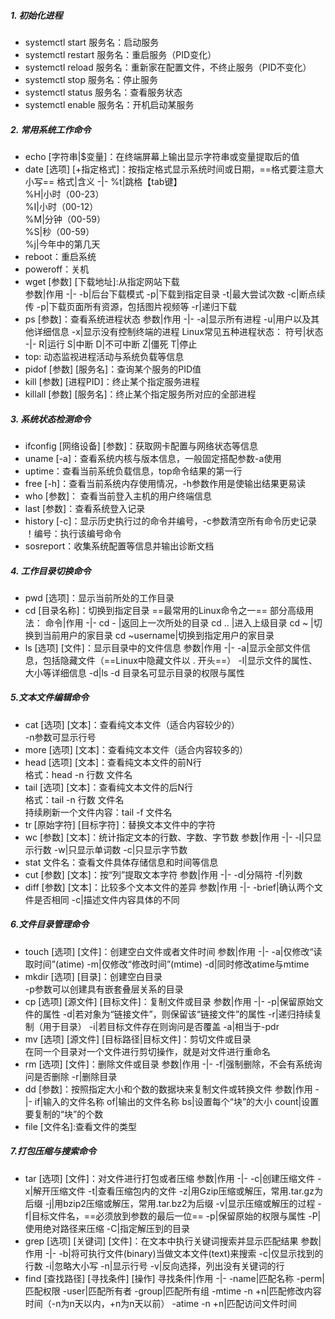 ##### 1. 初始化进程
* systemctl start 服务名：启动服务
* systemctl restart 服务名：重启服务（PID变化）
* systemctl reload 服务名：重新家在配置文件，不终止服务（PID不变化）
* systemctl stop 服务名：停止服务
* systemctl status 服务名：查看服务状态
* systemctl enable 服务名：开机启动某服务

##### 2. 常用系统工作命令
* echo [字符串|$变量]：在终端屏幕上输出显示字符串或变量提取后的值
* date [选项] [+指定格式]：按指定格式显示系统时间或日期，==格式要注意大小写==
  格式|含义
  -|-
  %t|跳格【tab键】  
  %H|小时（00-23）  
  %I|小时（00-12）  
  %M|分钟（00-59）  
  %S|秒（00-59）  
  %j|今年中的第几天  
* reboot：重启系统
* poweroff：关机
* wget [参数] [下载地址]:从指定网站下载  
  参数|作用
  -|-
  -b|后台下载模式
  -p|下载到指定目录
  -t|最大尝试次数
  -c|断点续传
  -p|下载页面所有资源，包括图片视频等
  -r|递归下载
* ps [参数]：查看系统进程状态
  参数|作用
  -|-
  -a|显示所有进程
  -u|用户以及其他详细信息
  -x|显示没有控制终端的进程
  Linux常见五种进程状态：
  符号|状态
  -|-
  R|运行
  S|中断
  D|不可中断
  Z|僵死
  T|停止
* top: 动态监视进程活动与系统负载等信息
* pidof [参数] [服务名]：查询某个服务的PID值
* kill [参数] [进程PID]：终止某个指定服务进程
* killall [参数] [服务名]：终止某个指定服务所对应的全部进程

##### 3. 系统状态检测命令
* ifconfig [网络设备] [参数]：获取网卡配置与网络状态等信息
* uname [-a]：查看系统内核与版本信息，一般固定搭配参数-a使用
* uptime：查看当前系统负载信息，top命令结果的第一行
* free [-h]：查看当前系统内存使用情况，-h参数作用是使输出结果更易读
* who [参数]： 查看当前登入主机的用户终端信息
* last [参数]：查看系统登入记录
* history [-c]：显示历史执行过的命令并编号，-c参数清空所有命令历史记录  
  ！编号：执行该编号命令
* sosreport：收集系统配置等信息并输出诊断文档

##### 4. 工作目录切换命令
* pwd [选项]：显示当前所处的工作目录
* cd [目录名称]：切换到指定目录
  ==最常用的Linux命令之一==
  部分高级用法：
  命令|作用
  -|-
  cd - |返回上一次所处的目录
  cd .. |进入上级目录
  cd ~ |切换到当前用户的家目录
  cd ~username|切换到指定用户的家目录
* ls [选项] [文件]：显示目录中的文件信息
  参数|作用
  -|-
  -a|显示全部文件信息，包括隐藏文件（==Linux中隐藏文件以 . 开头==）
  -l|显示文件的属性、大小等详细信息
  -d|ls -d 目录名可显示目录的权限与属性

##### 5.文本文件编辑命令
* cat [选项] [文本]：查看纯文本文件（适合内容较少的）  
  -n参数可显示行号
* more [选项] [文本]：查看纯文本文件（适合内容较多的）
* head [选项] [文本]：查看纯文本文件的前N行  
  格式：head -n 行数 文件名
* tail [选项] [文本]：查看纯文本文件的后N行  
  格式：tail -n 行数 文件名  
  持续刷新一个文件内容：tail -f 文件名
* tr [原始字符] [目标字符]：替换文本文件中的字符
* wc [参数] [文本]：统计指定文本的行数、字数、字节数
  参数|作用
  -|-
  -l|只显示行数
  -w|只显示单词数
  -c|只显示字节数
* stat 文件名：查看文件具体存储信息和时间等信息
* cut [参数] [文本]：按“列”提取文本字符
  参数|作用
  -|-
  -d|分隔符
  -f|列数
* diff [参数] [文本]：比较多个文本文件的差异
  参数|作用
  -|-
  -brief|确认两个文件是否相同
  -c|描述文件内容具体的不同

##### 6.文件目录管理命令
* touch [选项] [文件]：创建空白文件或者文件时间
  参数|作用
  -|-
  -a|仅修改“读取时间”(atime)
  -m|仅修改“修改时间”(mtime)
  -d|同时修改atime与mtime
* mkdir [选项] [目录]：创建空白目录  
  -p参数可以创建具有嵌套叠层关系的目录
* cp [选项] [源文件] [目标文件]：复制文件或目录
  参数|作用
  -|-
  -p|保留原始文件的属性
  -d|若对象为“链接文件”，则保留该“链接文件”的属性
  -r|递归持续复制（用于目录）
  -i|若目标文件存在则询问是否覆盖
  -a|相当于-pdr
* mv [选项] [源文件] [目标路径|目标文件]：剪切文件或目录  
  在同一个目录对一个文件进行剪切操作，就是对文件进行重命名
* rm [选项] [文件]：删除文件或目录
  参数|作用
  -|-
  -f|强制删除，不会有系统询问是否删除
  -r|删除目录
* dd [参数]：按照指定大小和个数的数据块来复制文件或转换文件
  参数|作用
  -|-
  if|输入的文件名称
  of|输出的文件名称
  bs|设置每个“块”的大小
  count|设置要复制的“块”的个数
* file [文件名]:查看文件的类型

##### 7.打包压缩与搜索命令
* tar [选项] [文件]：对文件进行打包或者压缩
  参数|作用
  -|-
  -c|创建压缩文件
  -x|解开压缩文件
  -t|查看压缩包内的文件
  -z|用Gzip压缩或解压，常用.tar.gz为后缀
  -j|用bzip2压缩或解压，常用.tar.bz2为后缀
  -v|显示压缩或解压的过程
  -f|目标文件名，==必须放到参数的最后一位==
  -p|保留原始的权限与属性
  -P|使用绝对路径来压缩
  -C|指定解压到的目录
* grep [选项] [关键词] [文件]：在文本中执行关键词搜索并显示匹配结果
  参数|作用
  -|-
  -b|将可执行文件(binary)当做文本文件(text)来搜索
  -c|仅显示找到的行数
  -i|忽略大小写
  -n|显示行号
  -v|反向选择，列出没有关键词的行
* find [查找路径] [寻找条件] [操作]
  寻找条件|作用
  -|-
  -name|匹配名称
  -perm|匹配权限
  -user|匹配所有者
  -group|匹配所有组
  -mtime -n +n|匹配修改内容时间（-n为n天以内，+n为n天以前）
  -atime -n +n|匹配访问文件时间